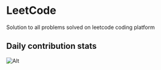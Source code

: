 # LeetCode
Solution to all problems solved on leetcode coding platform
## Daily contribution stats
![Alt](https://repobeats.axiom.co/api/embed/7b94dc1cf3ffb15301287ad265bd2287cd4572f3.svg "Repobeats analytics image")

